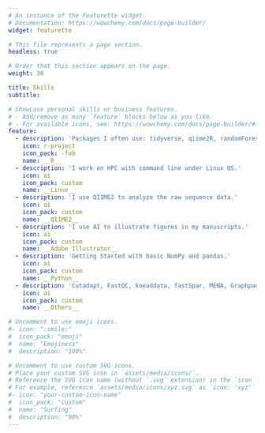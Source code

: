 ```yaml
---
# An instance of the Featurette widget.
# Documentation: https://wowchemy.com/docs/page-builder/
widget: featurette

# This file represents a page section.
headless: true

# Order that this section appears on the page.
weight: 30

title: Skills
subtitle:

# Showcase personal skills or business features.
# - Add/remove as many `feature` blocks below as you like.
# - For available icons, see: https://wowchemy.com/docs/page-builder/#icons
feature:
  - description: 'Packages I often use: tidyverse, qiime2R, randomForest, phyloseq, vegan, etc.'
    icon: r-project
    icon_pack: -fab
    name: __R__
  - description: 'I work on HPC with command line under Linux OS.'
    icon: ai
    icon_pack: custom
    name: __Linux__
  - description: 'I use QIIME2 to analyze the raw sequence data.'
    icon: ai
    icon_pack: custom
    name: __QIIME2__
  - description: 'I use AI to illustrate figures in my manuscripts.'
    icon: ai
    icon_pack: custom
    name: __Adobe Illustrator__
  - description: 'Getting Started with basic NumPy and pandas.'
    icon: ai
    icon_pack: custom
    name: __Python__
  - description: 'Cutadapt, FastQC, kneaddata, fastSpar, MENA, Graphpad, etc.'
    icon: ai
    icon_pack: custom
    name: __Others__

# Uncomment to use emoji icons.
#- icon: ":smile:"
#  icon_pack: "emoji"
#  name: "Emojiness"
#  description: "100%"

# Uncomment to use custom SVG icons.
# Place your custom SVG icon in `assets/media/icons/`.
# Reference the SVG icon name (without `.svg` extension) in the `icon` field.
# For example, reference `assets/media/icons/xyz.svg` as `icon: 'xyz'`
#- icon: "your-custom-icon-name"
#  icon_pack: "custom"
#  name: "Surfing"
#  description: "90%"
---
```

